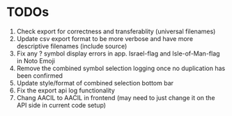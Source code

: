 # TODOs
1. Check export for correctness and transferablity (universal filenames)
1. Update csv export format to be more verbose and have more descriptive filenames (include source)
1. Fix any ? symbol display errors in app. Israel-flag and Isle-of-Man-flag in Noto Emoji
1. Remove the combined symbol selection logging once no duplication has been confirmed
1. Update style/format of combined selection bottom bar
1. Fix the export api log functionality
1. Chang AACIL to AACIL in frontend (may need to just change it on the API side in current code setup)